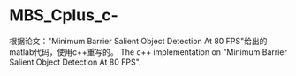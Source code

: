 # MBS_Cplus_c-
根据论文："Minimum Barrier Salient Object Detection At 80 FPS"给出的matlab代码，使用c++重写的。 The c++ implementation on "Minimum Barrier Salient Object Detection At 80 FPS".
